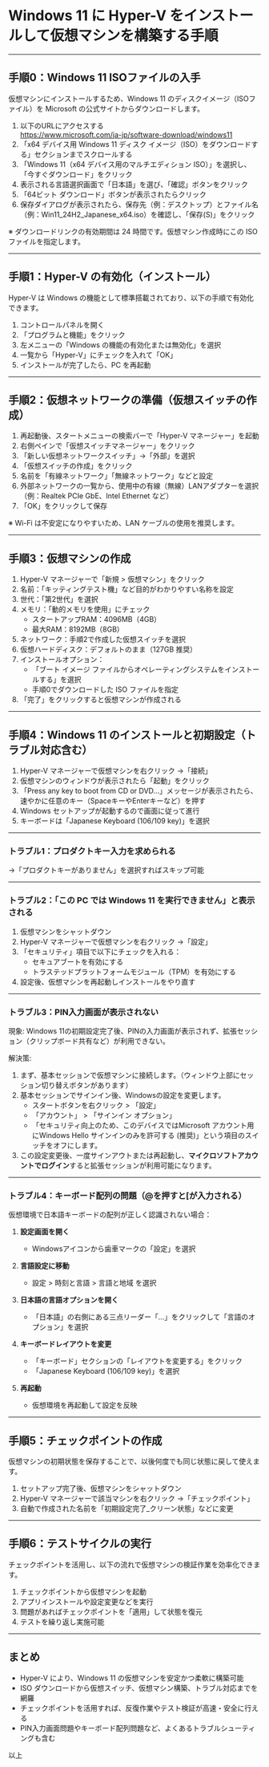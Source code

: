 # Windows 11 に Hyper-V をインストールして仮想マシンを構築する手順

---

## 手順0：Windows 11 ISOファイルの入手

仮想マシンにインストールするため、Windows 11 のディスクイメージ（ISOファイル）を Microsoft の公式サイトからダウンロードします。

1. 以下のURLにアクセスする  
   https://www.microsoft.com/ja-jp/software-download/windows11  
2. 「x64 デバイス用 Windows 11 ディスク イメージ（ISO）をダウンロードする」セクションまでスクロールする  
3. 「Windows 11（x64 デバイス用のマルチエディション ISO）」を選択し、「今すぐダウンロード」をクリック  
4. 表示される言語選択画面で「日本語」を選び、「確認」ボタンをクリック  
5. 「64ビット ダウンロード」ボタンが表示されたらクリック  
6. 保存ダイアログが表示されたら、保存先（例：デスクトップ）とファイル名（例：Win11_24H2_Japanese_x64.iso）を確認し、「保存(S)」をクリック  

※ ダウンロードリンクの有効期間は 24 時間です。仮想マシン作成時にこの ISO ファイルを指定します。

---

## 手順1：Hyper-V の有効化（インストール）

Hyper-V は Windows の機能として標準搭載されており、以下の手順で有効化できます。

1. コントロールパネルを開く  
2. 「プログラムと機能」をクリック  
3. 左メニューの「Windows の機能の有効化または無効化」を選択  
4. 一覧から「Hyper-V」にチェックを入れて「OK」  
5. インストールが完了したら、PC を再起動

---

## 手順2：仮想ネットワークの準備（仮想スイッチの作成）

1. 再起動後、スタートメニューの検索バーで「Hyper-V マネージャー」を起動  
2. 右側ペインで「仮想スイッチマネージャー」をクリック  
3. 「新しい仮想ネットワークスイッチ」→「外部」を選択  
4. 「仮想スイッチの作成」をクリック  
5. 名前を「有線ネットワーク」「無線ネットワーク」などと設定  
6. 外部ネットワークの一覧から、使用中の有線（無線）LANアダプターを選択（例：Realtek PCIe GbE、Intel Ethernet など）  
7. 「OK」をクリックして保存  

※ Wi-Fi は不安定になりやすいため、LAN ケーブルの使用を推奨します。

---

## 手順3：仮想マシンの作成

1. Hyper-V マネージャーで「新規 > 仮想マシン」をクリック  
2. 名前：「キッティングテスト機」など目的がわかりやすい名称を設定  
3. 世代：「第2世代」を選択  
4. メモリ：「動的メモリを使用」にチェック  
   - スタートアップRAM：4096MB（4GB）  
   - 最大RAM：8192MB（8GB）  
5. ネットワーク：手順2で作成した仮想スイッチを選択  
6. 仮想ハードディスク：デフォルトのまま（127GB 推奨）  
7. インストールオプション：  
   - 「ブート イメージ ファイルからオペレーティングシステムをインストールする」を選択  
   - 手順0でダウンロードした ISO ファイルを指定  
8. 「完了」をクリックすると仮想マシンが作成される

---

## 手順4：Windows 11 のインストールと初期設定（トラブル対応含む）

1. Hyper-V マネージャーで仮想マシンを右クリック →「接続」  
2. 仮想マシンのウィンドウが表示されたら「起動」をクリック
3. 「Press any key to boot from CD or DVD...」メッセージが表示されたら、速やかに任意のキー（SpaceキーやEnterキーなど）を押す
4. Windows セットアップが起動するので画面に従って進行
5. キーボードは「Japanese Keyboard (106/109 key)」を選択

---

### トラブル1：プロダクトキー入力を求められる

→「プロダクトキーがありません」を選択すればスキップ可能

---

### トラブル2：「この PC では Windows 11 を実行できません」と表示される

1. 仮想マシンをシャットダウン  
2. Hyper-V マネージャーで仮想マシンを右クリック →「設定」  
3. 「セキュリティ」項目で以下にチェックを入れる：  
   - セキュアブートを有効にする  
   - トラステッドプラットフォームモジュール（TPM）を有効にする  
4. 設定後、仮想マシンを再起動しインストールをやり直す

---

### トラブル3：PIN入力画面が表示されない

現象: Windows 11の初期設定完了後、PINの入力画面が表示されず、拡張セッション（クリップボード共有など）が利用できない。

解決策:
1. まず、基本セッションで仮想マシンに接続します。（ウィンドウ上部にセッション切り替えボタンがあります）
2. 基本セッションでサインイン後、Windowsの設定を変更します。
   - スタートボタンを右クリック > 「設定」
   - 「アカウント」 > 「サインイン オプション」
   - 「セキュリティ向上のため、このデバイスではMicrosoft アカウント用にWindows Hello サインインのみを許可する (推奨)」という項目のスイッチをオフにします。
3. この設定変更後、一度サインアウトまたは再起動し、**マイクロソフトアカウントでログイン**すると拡張セッションが利用可能になります。

---

### トラブル4：キーボード配列の問題（@を押すと[が入力される）

仮想環境で日本語キーボードの配列が正しく認識されない場合：

1. **設定画面を開く**
   - Windowsアイコンから歯車マークの「設定」を選択

2. **言語設定に移動**
   - 設定 > 時刻と言語 > 言語と地域 を選択

3. **日本語の言語オプションを開く**
   - 「日本語」の右側にある三点リーダー「…」をクリックして「言語のオプション」を選択

4. **キーボードレイアウトを変更**
   - 「キーボード」セクションの「レイアウトを変更する」をクリック
   - 「Japanese Keyboard (106/109 key)」を選択

5. **再起動**
   - 仮想環境を再起動して設定を反映

---

## 手順5：チェックポイントの作成

仮想マシンの初期状態を保存することで、以後何度でも同じ状態に戻して使えます。

1. セットアップ完了後、仮想マシンをシャットダウン  
2. Hyper-V マネージャーで該当マシンを右クリック →「チェックポイント」  
3. 自動で作成された名前を「初期設定完了_クリーン状態」などに変更

---

## 手順6：テストサイクルの実行

チェックポイントを活用し、以下の流れで仮想マシンの検証作業を効率化できます。

1. チェックポイントから仮想マシンを起動  
2. アプリインストールや設定変更などを実行  
3. 問題があればチェックポイントを「適用」して状態を復元  
4. テストを繰り返し実施可能

---

## まとめ

- Hyper-V により、Windows 11 の仮想マシンを安定かつ柔軟に構築可能  
- ISO ダウンロードから仮想スイッチ、仮想マシン構築、トラブル対応までを網羅  
- チェックポイントを活用すれば、反復作業やテスト検証が高速・安全に行える
- PIN入力画面問題やキーボード配列問題など、よくあるトラブルシューティングも含む

以上